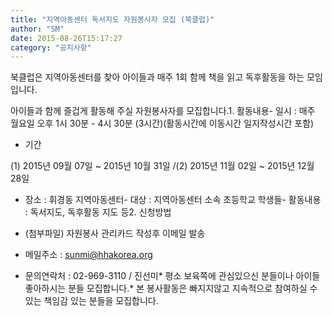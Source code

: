 ```yaml
---
title: "지역아동센터 독서지도 자원봉사자 모집 (북클럽)"
author: "SM"
date: 2015-08-26T15:17:27
category: "공지사항"
---
```


북클럽은 지역아동센터를 찾아 아이들과 매주 1회 함께 책을 읽고 독후활동을 하는 모임입니다.

아이들과 함께 즐겁게 활동해 주실 자원봉사자를 모집합니다.1. 활동내용- 일시 : 매주 월요일 오후 1시 30분 - 4시 30분 (3시간)(활동시간에 이동시간 일지작성시간 포함)

- 기간

(1) 2015년 09월 07일 ~ 2015년 10월 31일 /(2) 2015년 11월 02일 ~ 2015년 12월 28일

- 장소 : 휘경동 지역아동센터- 대상 : 지역아동센터 소속 초등학교 학생들- 활동내용 : 독서지도, 독후활동 지도 등2. 신청방법

- (첨부파일) 자원봉사 관리카드 작성후 이메일 발송

- 메일주소 : sunmi@hhakorea.org

- 문의연락처 : 02-969-3110 / 진선미* 평소 보육쪽에 관심있으신 분들이나 아이들 좋아하시는 분들 모집합니다.* 본 봉사활동은 빠지지않고 지속적으로 참여하실 수 있는 책임감 있는 분들을 모집합니다.
